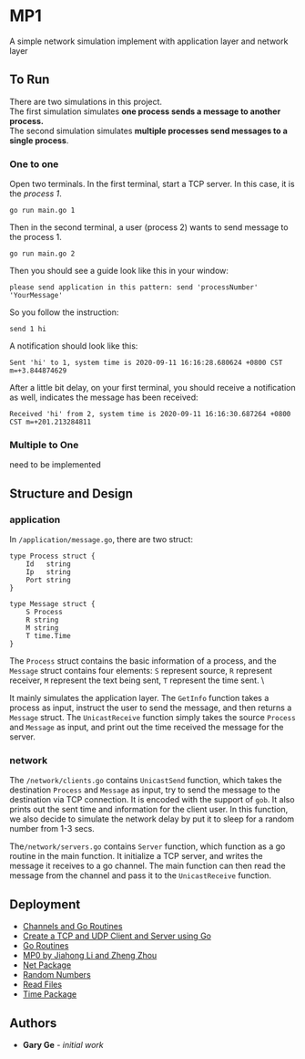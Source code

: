 # MP1

A simple network simulation implement with application layer and network layer

## To Run

There are two simulations in this project. \
The first simulation simulates **one process sends a message to another process.** \
The second simulation simulates **multiple processes send messages to a single process**.

### One to one

Open two terminals. In the first terminal, start a TCP server. In this case, it is the *process 1*.

```
go run main.go 1
```

Then in the second terminal, a user (process 2) wants to send message to the process 1.

```
go run main.go 2
```

Then you should see a guide look like this in your window:

```
please send application in this pattern: send 'processNumber' 'YourMessage'
```

So you follow the instruction:

```
send 1 hi
```

A notification should look like this:

```
Sent 'hi' to 1, system time is 2020-09-11 16:16:28.680624 +0800 CST m=+3.844874629
```

After a little bit delay, on your first terminal, you should receive a notification as well, indicates the message has been received:

```
Received 'hi' from 2, system time is 2020-09-11 16:16:30.687264 +0800 CST m=+201.213284811
```

### Multiple to One

need to be implemented

## Structure and Design

### application

In `/application/message.go`, there are two struct:

```
type Process struct {
	Id   string
	Ip   string
	Port string
}

type Message struct {
	S Process
	R string
	M string
	T time.Time
}
```

The `Process` struct contains the basic information of a process, and the `Message` struct contains four elements: `S` represent source, `R` represent receiver, `M` represent the text being sent, `T` represent the time sent. \

It mainly simulates the application layer. The `GetInfo` function takes a process as input, instruct the user to send the message, and then returns a `Message` struct. The `UnicastReceive` function simply takes the source `Process` and `Message` as input, and print out the time received the message for the server.

### network

The `/network/clients.go` contains `UnicastSend` function, which takes the destination `Process` and `Message` as input, try to send the message to the destination via TCP connection. It is encoded with the support of `gob`. It also prints out the sent time and information for the client user. In this function, we also decide to simulate the network delay by put it to sleep for a random number from 1-3 secs.

The`/network/servers.go` contains `Server` function, which function as a go routine in the main function. It initialize a TCP server, and writes the message it receives to a go channel. The main function can then read the message from the channel and pass it to the `UnicastReceive` function.

## Deployment
* [Channels and Go Routines](https://www.justindfuller.com/2020/01/go-things-i-love-channels-and-goroutines/)
* [Create a TCP and UDP Client and Server using Go](https://www.linode.com/docs/development/go/developing-udp-and-tcp-clients-and-servers-in-go/)
* [Go Routines](https://golangbot.com/goroutines/)
* [MP0 by Jiahong Li and Zheng Zhou](https://github.com/jiahongli18/DistributedSystemsMP0)
* [Net Package](https://golang.org/pkg/net/)
* [Random Numbers](https://gobyexample.com/random-numbers)
* [Read Files](https://golangbot.com/read-files/)
* [Time Package](https://golang.org/pkg/time/)


## Authors

* **Gary Ge** - *initial work*
